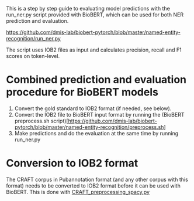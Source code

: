 This is a step by step guide to evaluating model predictions with the run_ner.py script provided with BioBERT, which can be used for both NER prediction and evaluation.

https://github.com/dmis-lab/biobert-pytorch/blob/master/named-entity-recognition/run_ner.py

The script uses IOB2 files as input and calculates precision, recall and F1 scores on token-level.

# Combined prediction and evaluation procedure for BioBERT models
1. Convert the gold standard to IOB2 format (if needed, see below). 
2. Convert the IOB2 file to BioBERT input format by running the (BioBERT preprocess.sh script)[https://github.com/dmis-lab/biobert-pytorch/blob/master/named-entity-recognition/preprocess.sh]
3. Make predictions and do the evaluation at the same time by running run_ner.py

# Conversion to IOB2 format
The CRAFT corpus in Pubannotation format (and any other corpus with this format) needs to be converted to IOB2 format before it can be used with BioBERT. 
This is done with [CRAFT_preprocessing_spacy.py](https://github.com/Aitslab/EasyNER/blob/main/supplementary/experiment_scripts/CRAFT_preprocessing_spacy.py)


